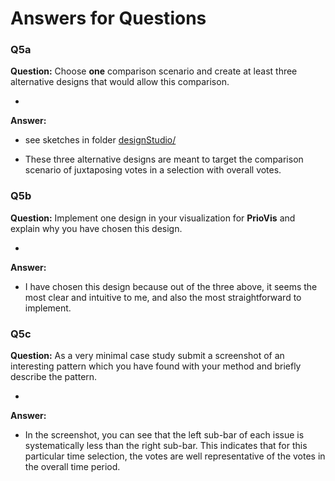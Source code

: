 # Answers for Questions

### Q5a
**Question:** Choose __one__ comparison scenario and create at least three alternative designs that would allow this comparison.

-
**Answer:**

- see sketches in folder [designStudio/](designStudio/)

- These three alternative designs are meant to target the comparison scenario of juxtaposing votes in a selection with overall votes.

### Q5b
**Question:** Implement one design in your visualization for **PrioVis** and explain why you have chosen this design.

-
**Answer:**

- I have chosen this design because out of the three above, it seems the most clear and intuitive to me, and also the most straightforward to implement.

### Q5c
**Question:** As a very minimal case study submit a screenshot of an interesting pattern which you have found with your method and briefly describe the pattern.

-
**Answer:**

- In the screenshot, you can see that the left sub-bar of each issue is systematically less than the right sub-bar. This indicates that for this particular time selection, the votes are well representative of the votes in the overall time period.

